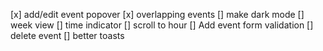 [x] add/edit event popover
[x] overlapping events
[] make dark mode
[] week view
[] time indicator
[] scroll to hour
[] Add event form validation
[] delete event
[] better toasts
